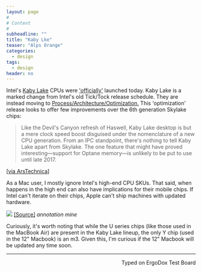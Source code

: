 ```yaml
---
layout: page
#
# Content
#
subheadline: ""
title: "Kaby Lke"
teaser: "Alps Orange"
categories:
  - design
tags:
  - design
header: no
---
```


Intel's [Kaby Lake](https://en.wikipedia.org/wiki/Kaby_Lake) CPUs were ['officially'](http://www.anandtech.com/show/10959/intel-launches-7th-generation-kaby-lake-i7-7700k-i5-7600k-i3-7350k) launched today. Kaby Lake is a marked change from Intel's old Tick/Tock release schedule. They are instead moving to [Process/Architecture/Optimization.](http://www.anandtech.com/show/10183/intels-tick-tock-seemingly-dead-becomes-process-architecture-optimization) This 'optimization' release looks to offer few improvements over the 6th generation Skylake chips:

> Like the Devil's Canyon refresh of Haswell, Kaby Lake desktop is but a mere clock speed boost disguised under the nomenclature of a new CPU generation. From an IPC standpoint, there's nothing to tell Kaby Lake apart from Skylake. The one feature that might have proved interesting—support for Optane memory—is unlikely to be put to use until late 2017.

[[via ArsTechnica](http://arstechnica.com/gadgets/2017/01/intel-core-i7-7700k-kaby-lake-review/)]

As a Mac user, I mostly ignore Intel's high-end CPU SKUs. That said, when happens in the high end can also have implications for their mobile chips. If Intel can't iterate on their chips, Apple can't ship machines with updated hardware.

![](http://imgur.com/eUFcX2R.jpg)
[[Source]](https://www-ssl.intel.com/content/www/us/en/processors/core/core-m-processors.html) _annotation mine_

Curiously, it's worth noting that while the U series chips (like those used in the MacBook Air) are present in the Kaby Lake lineup, the only Y chip (used in the 12" Macbook) is an m3. Given this, I'm curious if the 12" Macbook will be updated any time soon.

---
<p align="right">Typed on ErgoDox Test Board</p>

